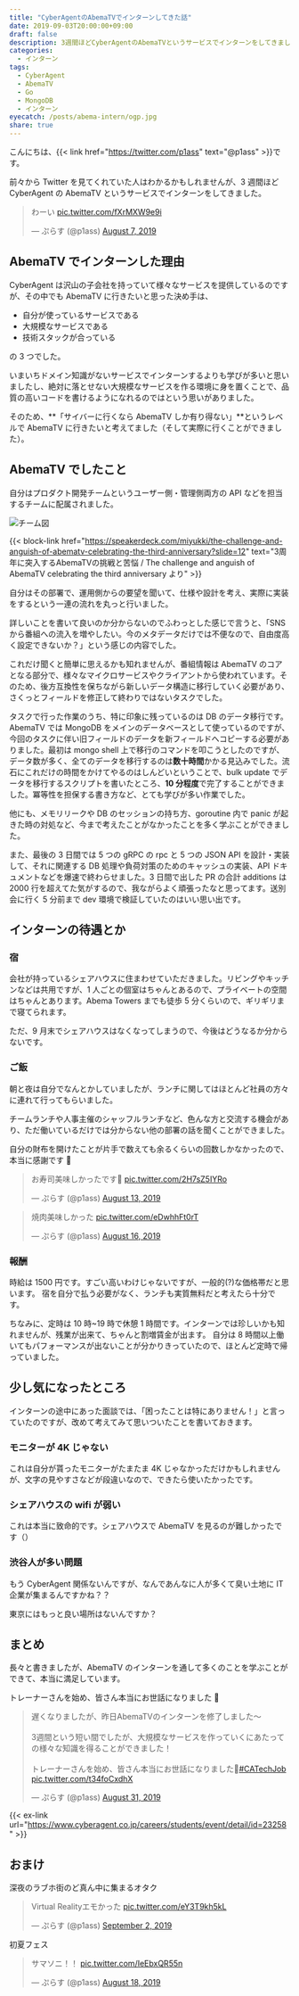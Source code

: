 ```yaml
---
title: "CyberAgentのAbemaTVでインターンしてきた話"
date: 2019-09-03T20:00:00+09:00
draft: false
description: 3週間ほどCyberAgentのAbemaTVというサービスでインターンをしてきました。Goを使った開発を行い、メモリリークやDBのセッションの持ち方、goroutine内でpanicが起きた時の対処など、今まで考えたことがなかったことを多く学ぶことができました。
categories:
  - インターン
tags:
  - CyberAgent
  - AbemaTV
  - Go
  - MongoDB
  - インターン
eyecatch: /posts/abema-intern/ogp.jpg
share: true
---
```


こんにちは、{{< link href="https://twitter.com/p1ass" text="@p1ass" >}}です。

前々から Twitter を見てくれていた人はわかるかもしれませんが、3 週間ほど CyberAgent の AbemaTV というサービスでインターンをしてきました。

<blockquote class="twitter-tweet"><p lang="ja" dir="ltr">わーい <a href="https://t.co/fXrMXW9e9i">pic.twitter.com/fXrMXW9e9i</a></p>&mdash; ぷらす (@p1ass) <a href="https://twitter.com/p1ass/status/1158995483240439808?ref_src=twsrc%5Etfw">August 7, 2019</a></blockquote> <script async src="https://platform.twitter.com/widgets.js" charset="utf-8"></script>

<!--more-->

## AbemaTV でインターンした理由

CyberAgent は沢山の子会社を持っていて様々なサービスを提供しているのですが、その中でも AbemaTV に行きたいと思った決め手は、

- 自分が使っているサービスである
- 大規模なサービスである
- 技術スタックが合っている

の 3 つでした。

いまいちドメイン知識がないサービスでインターンするよりも学びが多いと思いましたし、絶対に落とせない大規模なサービスを作る環境に身を置くことで、品質の高いコードを書けるようになれるのではという思いがありました。

そのため、**「サイバーに行くなら AbemaTV しか有り得ない」**というレベルで AbemaTV に行きたいと考えてました（そして実際に行くことができました）。

## AbemaTV でしたこと

自分はプロダクト開発チームというユーザー側・管理側両方の API などを担当するチームに配属されました。

![チーム図](team.png)

{{< block-link href="https://speakerdeck.com/miyukki/the-challenge-and-anguish-of-abematv-celebrating-the-third-anniversary?slide=12" text="3周年に突入するAbemaTVの挑戦と苦悩 / The challenge and anguish of AbemaTV celebrating the third anniversary より" >}}

自分はその部署で、運用側からの要望を聞いて、仕様や設計を考え、実際に実装をするという一連の流れを丸っと行いました。

詳しいことを書いて良いのか分からないのでふわっとした感じで言うと、「SNS から番組への流入を増やしたい。今のメタデータだけでは不便なので、自由度高く設定できないか？」という感じの内容でした。

これだけ聞くと簡単に思えるかも知れませんが、番組情報は AbemaTV のコアとなる部分で、様々なマイクロサービスやクライアントから使われています。そのため、後方互換性を保ちながら新しいデータ構造に移行していく必要があり、さくっとフィールドを修正して終わりではないタスクでした。

タスクで行った作業のうち、特に印象に残っているのは DB のデータ移行です。
AbemaTV では MongoDB をメインのデータベースとして使っているのですが、今回のタスクに伴い旧フィールドのデータを新フィールドへコピーする必要がありました。最初は mongo shell 上で移行のコマンドを叩こうとしたのですが、データ数が多く、全てのデータを移行するのは**数十時間**かかる見込みでした。流石にこれだけの時間をかけてやるのはしんどいということで、bulk update でデータを移行するスクリプトを書いたところ、**10 分程度**で完了することができました。冪等性を担保する書き方など、とても学びが多い作業でした。

他にも、メモリリークや DB のセッションの持ち方、goroutine 内で panic が起きた時の対処など、今まで考えたことがなかったことを多く学ぶことができました。

また、最後の 3 日間では 5 つの gRPC の rpc と 5 つの JSON API を設計・実装して、それに関連する DB 処理や負荷対策のためのキャッシュの実装、API ドキュメントなどを爆速で終わらせました。3 日間で出した PR の合計 additions は 2000 行を超えてた気がするので、我ながらよく頑張ったなと思ってます。送別会に行く 5 分前まで dev 環境で検証していたのはいい思い出です。

## インターンの待遇とか

### 宿

会社が持っているシェアハウスに住まわせていただきました。リビングやキッチンなどは共用ですが、1 人ごとの個室はちゃんとあるので、プライベートの空間はちゃんとあります。Abema Towers までも徒歩 5 分くらいので、ギリギリまで寝てられます。

ただ、9 月末でシェアハウスはなくなってしまうので、今後はどうなるか分からないです。

### ご飯

朝と夜は自分でなんとかしていましたが、ランチに関してはほとんど社員の方々に連れて行ってもらいました。

チームランチや人事主催のシャッフルランチなど、色んな方と交流する機会があり、ただ働いているだけでは分からない他の部署の話を聞くことができました。

自分の財布を開けたことが片手で数えても余るくらいの回数しかなかったので、本当に感謝です 🙏

<blockquote class="twitter-tweet"><p lang="ja" dir="ltr">お寿司美味しかったです🍣 <a href="https://t.co/2H7sZ5IYRo">pic.twitter.com/2H7sZ5IYRo</a></p>&mdash; ぷらす (@p1ass) <a href="https://twitter.com/p1ass/status/1161139585306415104?ref_src=twsrc%5Etfw">August 13, 2019</a></blockquote> <script async src="https://platform.twitter.com/widgets.js" charset="utf-8"></script>

<blockquote class="twitter-tweet"><p lang="ja" dir="ltr">焼肉美味しかった <a href="https://t.co/eDwhhFt0rT">pic.twitter.com/eDwhhFt0rT</a></p>&mdash; ぷらす (@p1ass) <a href="https://twitter.com/p1ass/status/1162215621569830913?ref_src=twsrc%5Etfw">August 16, 2019</a></blockquote> <script async src="https://platform.twitter.com/widgets.js" charset="utf-8"></script>

### 報酬

時給は 1500 円です。すごい高いわけじゃないですが、一般的(?)な価格帯だと思います。
宿を自分で払う必要がなく、ランチも実質無料だと考えたら十分です。

ちなみに、定時は 10 時~19 時で休憩 1 時間です。インターンでは珍しいかも知れませんが、残業が出来て、ちゃんと割増賃金が出ます。
自分は 8 時間以上働いてもパフォーマンスが出ないことが分かりきっていたので、ほとんど定時で帰っていました。

## 少し気になったところ

インターンの途中にあった面談では、「困ったことは特にありません！」と言っていたのですが、改めて考えてみて思いついたことを書いておきます。

### モニターが 4K じゃない

これは自分が貰ったモニターがたまたま 4K じゃなかっただけかもしれませんが、文字の見やすさなどが段違いなので、できたら使いたかったです。

### シェアハウスの wifi が弱い

これは本当に致命的です。シェアハウスで AbemaTV を見るのが難しかったです（）

### 渋谷人が多い問題

もう CyberAgent 関係ないんですが、なんであんなに人が多くて臭い土地に IT 企業が集まるんですかね？？

東京にはもっと良い場所はないんですか？

## まとめ

長々と書きましたが、AbemaTV のインターンを通して多くのことを学ぶことができて、本当に満足しています。

トレーナーさんを始め、皆さん本当にお世話になりました 🙏

<blockquote class="twitter-tweet"><p lang="ja" dir="ltr">遅くなりましたが、昨日AbemaTVのインターンを修了しました〜<br><br>3週間という短い間でしたが、大規模なサービスを作っていくにあたっての様々な知識を得ることができました！<br><br>トレーナーさんを始め、皆さん本当にお世話になりました🙏<a href="https://twitter.com/hashtag/CATechJob?src=hash&amp;ref_src=twsrc%5Etfw">#CATechJob</a> <a href="https://t.co/t34foCxdhX">pic.twitter.com/t34foCxdhX</a></p>&mdash; ぷらす (@p1ass) <a href="https://twitter.com/p1ass/status/1167772325992792066?ref_src=twsrc%5Etfw">August 31, 2019</a></blockquote> <script async src="https://platform.twitter.com/widgets.js" charset="utf-8"></script>

{{< ex-link url="https://www.cyberagent.co.jp/careers/students/event/detail/id=23258" >}}

## おまけ

深夜のラブホ街のど真ん中に集まるオタク

<blockquote class="twitter-tweet"><p lang="ja" dir="ltr">Virtual Realityエモかった <a href="https://t.co/eY3T9kh5kL">pic.twitter.com/eY3T9kh5kL</a></p>&mdash; ぷらす (@p1ass) <a href="https://twitter.com/p1ass/status/1168541938317840384?ref_src=twsrc%5Etfw">September 2, 2019</a></blockquote> <script async src="https://platform.twitter.com/widgets.js" charset="utf-8"></script>

初夏フェス

<blockquote class="twitter-tweet"><p lang="ja" dir="ltr">サマソニ！！ <a href="https://t.co/IeEbxQR55n">pic.twitter.com/IeEbxQR55n</a></p>&mdash; ぷらす (@p1ass) <a href="https://twitter.com/p1ass/status/1162898390188822528?ref_src=twsrc%5Etfw">August 18, 2019</a></blockquote> <script async src="https://platform.twitter.com/widgets.js" charset="utf-8"></script>
